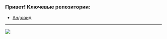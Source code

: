 <h3>Привет! Ключевые репозитории:</h3>

<ul>
  <li><a href="https://github.com/Mihail-Rain-Heart/android-mrh">Андроид</a></li>
</ul>

<hr>

<div style="align-items:center;"> 
  <img src="https://www.pinclipart.com/picdir/big/29-297077_all-photo-png-clipart-zierleiste-clipart-transparent-png.png" style="max-height:200px; max-width:300px;" />
</div>
